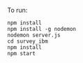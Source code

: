 
To run:

```
npm install
npm install -g nodemon
nodemon server.js
cd survey_ibm
npm install
npm start

```
